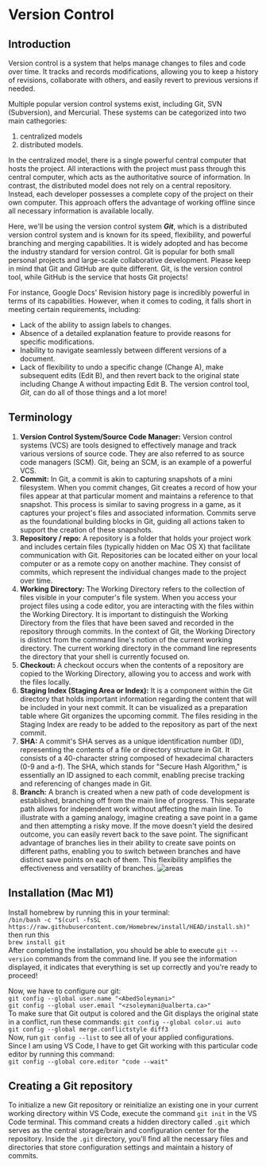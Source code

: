 # Version Control

## Introduction
Version control is a system that helps manage changes to files and code over time. It tracks and records modifications, allowing you to keep a history of revisions, collaborate with others, and easily revert to previous versions if needed.

Multiple popular version control systems exist, including Git, SVN (Subversion), and Mercurial. These systems can be categorized into two main cathegories:
1. centralized models
2. distributed models.

In the centralized model, there is a single powerful central computer that hosts the project. All interactions with the project must pass through this central computer, which acts as the authoritative source of information.
In contrast, the distributed model does not rely on a central repository. Instead, each developer possesses a complete copy of the project on their own computer. This approach offers the advantage of working offline since all necessary information is available locally.

Here, we'll be using the version control system **_Git_**, which is a distributed version control system and is known for its speed, flexibility, and powerful branching and merging capabilities. It is widely adopted and has become the industry standard for version control. Git is popular for both small personal projects and large-scale collaborative development. Please keep in mind that Git and GitHub are quite different. Git, is the version control tool, while GitHub is the service that hosts Git projects!

For instance, Google Docs' Revision history page is incredibly powerful in terms of its capabilities. However, when it comes to coding, it falls short in meeting certain requirements, including:
* Lack of the ability to assign labels to changes.
* Absence of a detailed explanation feature to provide reasons for specific modifications.
* Inability to navigate seamlessly between different versions of a document.
* Lack of flexibility to undo a specific change (Change A), make subsequent edits (Edit B), and then revert back to the original state including Change A without impacting Edit B.
The version control tool, _Git_, can do all of those things and a lot more!

## Terminology
1. **Version Control System/Source Code Manager:**
Version control systems (VCS) are tools designed to effectively manage and track various versions of source code. They are also referred to as source code managers (SCM). Git, being an SCM, is an example of a powerful VCS.
2. **Commit:**
In Git, a commit is akin to capturing snapshots of a mini filesystem. When you commit changes, Git creates a record of how your files appear at that particular moment and maintains a reference to that snapshot. This process is similar to saving progress in a game, as it captures your project's files and associated information. Commits serve as the foundational building blocks in Git, guiding all actions taken to support the creation of these snapshots.
3. **Repository / repo:**
A repository is a folder that holds your project work and includes certain files (typically hidden on Mac OS X) that facilitate communication with Git. Repositories can be located either on your local computer or as a remote copy on another machine. They consist of commits, which represent the individual changes made to the project over time.
4. **Working Directory:**
The Working Directory refers to the collection of files visible in your computer's file system. When you access your project files using a code editor, you are interacting with the files within the Working Directory.
It is important to distinguish the Working Directory from the files that have been saved and recorded in the repository through commits.
In the context of Git, the Working Directory is distinct from the command line's notion of the current working directory. The current working directory in the command line represents the directory that your shell is currently focused on.
5. **Checkout:**
A checkout occurs when the contents of a repository are copied to the Working Directory, allowing you to access and work with the files locally.
6. **Staging Index (Staging Area or Index):**
It is a component within the Git directory that holds important information regarding the content that will be included in your next commit. It can be visualized as a preparation table where Git organizes the upcoming commit. The files residing in the Staging Index are ready to be added to the repository as part of the next commit.
7. **SHA:**
A commit's SHA serves as a unique identification number (ID), representing the contents of a file or directory structure in Git. It consists of a 40-character string composed of hexadecimal characters (0-9 and a-f). The SHA, which stands for "Secure Hash Algorithm," is essentially an ID assigned to each commit, enabling precise tracking and referencing of changes made in Git.
8. **Branch:**
A branch is created when a new path of code development is established, branching off from the main line of progress. This separate path allows for independent work without affecting the main line.
To illustrate with a gaming analogy, imagine creating a save point in a game and then attempting a risky move. If the move doesn't yield the desired outcome, you can easily revert back to the save point. The significant advantage of branches lies in their ability to create save points on different paths, enabling you to switch between branches and have distinct save points on each of them. This flexibility amplifies the effectiveness and versatility of branches.
![areas](https://github.com/AbedSoleymani/Version-Control/assets/72225265/4316bffb-1cd6-482a-8929-62891fac6b26)
## Installation (Mac M1)
Install homebrew by running this in your terminal:
<br>
`/bin/bash -c "$(curl -fsSL https://raw.githubusercontent.com/Homebrew/install/HEAD/install.sh)"`
<br>
then run this
<br>
`brew install git`
<br>
After completing the installation, you should be able to execute `git --version` commands from the command line. If you see the information displayed, it indicates that everything is set up correctly and you're ready to proceed!

Now, we have to configure our git:
<br>
`git config --global user.name "<AbedSoleymani>"`
<br>
`git config --global user.email "<zsoleymani@ualberta.ca>"`
<br>
To make sure that Git output is colored and the Git displays the original state in a conflict, run these commands:
`git config --global color.ui auto`
<br>
`git config --global merge.conflictstyle diff3`
<br>
Now, run `git config --list` to see all of your applied configurations.
<br>
Since I am using VS Code, I have to get Git working with this particular code editor by running this command:
<br>
`git config --global core.editor "code --wait"`
## Creating a Git repository
To initialize a new Git repository or reinitialize an existing one in your current working directory within VS Code, execute the command `git init` in the VS Code terminal.
This command creats a hidden directory called `.git` which serves as the central storage/brain and configuration center for the repository.
Inside the `.git` directory, you'll find all the necessary files and directories that store configuration settings and maintain a history of commits.
